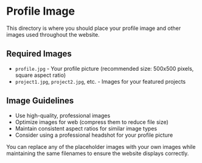 # Profile Image

This directory is where you should place your profile image and other images used throughout the website.

## Required Images

- `profile.jpg` - Your profile picture (recommended size: 500x500 pixels, square aspect ratio)
- `project1.jpg`, `project2.jpg`, etc. - Images for your featured projects

## Image Guidelines

- Use high-quality, professional images
- Optimize images for web (compress them to reduce file size)
- Maintain consistent aspect ratios for similar image types
- Consider using a professional headshot for your profile picture

You can replace any of the placeholder images with your own images while maintaining the same filenames to ensure the website displays correctly.